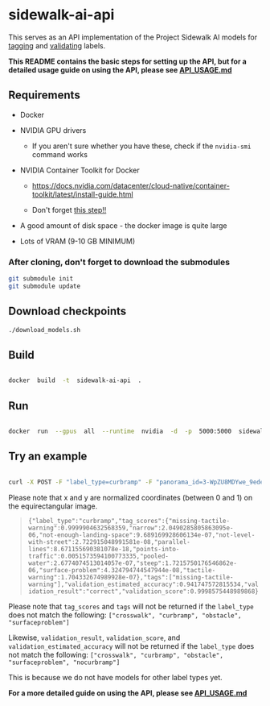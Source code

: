 
# sidewalk-ai-api

  

This serves as an API implementation of the Project Sidewalk AI models for [tagging](https://huggingface.co/projectsidewalk/sidewalk-tagger-ai-models) and [validating](https://huggingface.co/collections/projectsidewalk/project-sidewalk-validator-models-6797bd158d5e385e464dbe45) labels.

**This README contains the basic steps for setting up the API, but for a detailed usage guide on using the API, please see [API_USAGE.md](https://github.com/ProjectSidewalk/sidewalk-ai-api/blob/main/docs/API_USAGE.md)**  

## Requirements

- Docker

- NVIDIA GPU drivers

	- If you aren't sure whether you have these, check if the `nvidia-smi` command works

- NVIDIA Container Toolkit for Docker

	- https://docs.nvidia.com/datacenter/cloud-native/container-toolkit/latest/install-guide.html

	- Don't forget [this step!!](https://docs.nvidia.com/datacenter/cloud-native/container-toolkit/latest/install-guide.html#configuring-docker)

- A good amount of disk space - the docker image is quite large
- Lots of VRAM (9-10 GB MINIMUM)

### After cloning, don't forget to download the submodules
```bash
git submodule init
git submodule update
```

## Download checkpoints
```bash
./download_models.sh
```

## Build

```bash

docker  build  -t  sidewalk-ai-api  .

```

## Run
```bash

docker  run  --gpus  all  --runtime  nvidia  -d  -p  5000:5000  sidewalk-ai-api

```

  

## Try an example

```bash

curl -X POST -F "label_type=curbramp" -F "panorama_id=3-WpZU8MDYwe_9edeLw30w" -F "x=0.18981933593" -F "y=0.63134765625" http://127.0.0.1:5000/process

```
Please note that x and y are normalized coordinates (between 0 and 1) on the equirectangular image.
>  ```{"label_type":"curbramp","tag_scores":{"missing-tactile-warning":0.9999904632568359,"narrow":2.0490285805863095e-06,"not-enough-landing-space":9.689169928606134e-07,"not-level-with-street":2.722915048991581e-08,"parallel-lines":8.671155690381078e-18,"points-into-traffic":0.0051573594100773335,"pooled-water":2.6774074513014057e-07,"steep":1.7215750176546862e-06,"surface-problem":4.324794744547944e-08,"tactile-warning":1.704332674989928e-07},"tags":["missing-tactile-warning"],"validation_estimated_accuracy":0.941747572815534,"validation_result":"correct","validation_score":0.9998575448989868} ```

Please note that `tag_scores` and `tags` will not be returned if the `label_type` does not match the following:
`["crosswalk", "curbramp", "obstacle", "surfaceproblem"]`

Likewise, `validation_result`, `validation_score`, and `validation_estimated_accuracy` will not be returned if the `label_type` does not match the following:
`["crosswalk", "curbramp", "obstacle", "surfaceproblem", "nocurbramp"]`

This is because we do not have models for other label types yet.

**For a more detailed guide on using the API, please see [API_USAGE.md](https://github.com/ProjectSidewalk/sidewalk-ai-api/blob/main/docs/API_USAGE.md)** 
